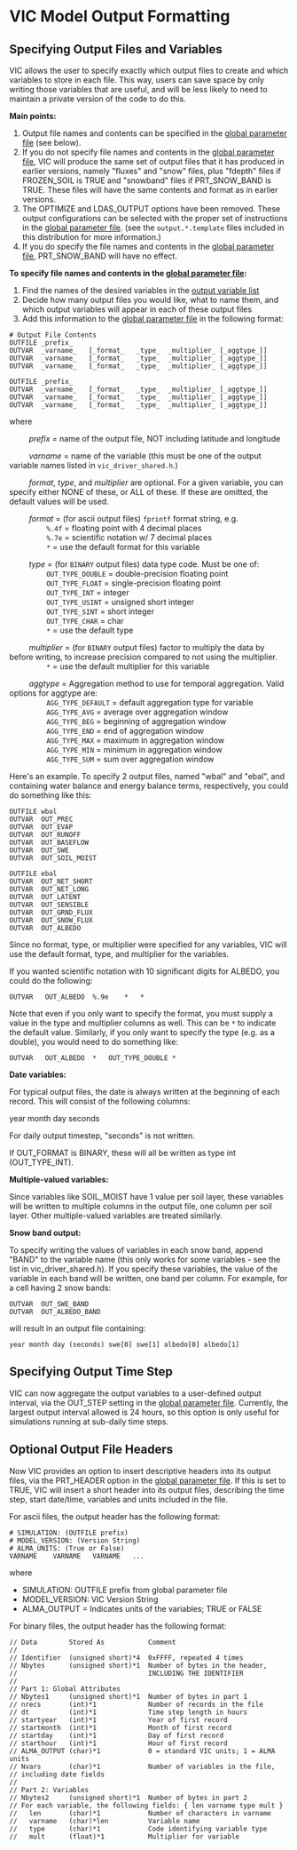# VIC Model Output Formatting

## Specifying Output Files and Variables

VIC allows the user to specify exactly which output files to create and which variables to store in each file. This way, users can save space by only writing those variables that are useful, and will be less likely to need to maintain a private version of the code to do this.

**Main points:**

1.  Output file names and contents can be specified in the [global parameter file](GlobalParam.md) (see below).
2.  If you do not specify file names and contents in the [global parameter file](GlobalParam.md), VIC will produce the same set of output files that it has produced in earlier versions, namely "fluxes" and "snow" files, plus "fdepth" files if FROZEN_SOIL is TRUE and "snowband" files if PRT_SNOW_BAND is TRUE. These files will have the same contents and format as in earlier versions.
3.  The OPTIMIZE and LDAS_OUTPUT options have been removed. These output configurations can be selected with the proper set of instructions in the [global parameter file](GlobalParam.md). (see the `output.*.template` files included in this distribution for more information.)
4.  If you do specify the file names and contents in the [global parameter file](GlobalParam.md), PRT_SNOW_BAND will have no effect.

**To specify file names and contents in the [global parameter file](GlobalParam.md):**

1.  Find the names of the desired variables in the [output variable list](../../OutputVarList.md)
2.  Decide how many output files you would like, what to name them, and which output variables will appear in each of these output files
3.  Add this information to the [global parameter file](GlobalParam.md) in the following format:

```
# Output File Contents
OUTFILE	_prefix_
OUTVAR	_varname_	[_format_	_type_	_multiplier_ [_aggtype_]]
OUTVAR	_varname_	[_format_	_type_	_multiplier_ [_aggtype_]]
OUTVAR	_varname_	[_format_	_type_	_multiplier_ [_aggtype_]]

OUTFILE	_prefix_
OUTVAR	_varname_	[_format_	_type_	_multiplier_ [_aggtype_]]
OUTVAR	_varname_	[_format_	_type_	_multiplier_ [_aggtype_]]
OUTVAR	_varname_	[_format_	_type_	_multiplier_ [_aggtype_]]
```
where

&nbsp;&nbsp;&nbsp;&nbsp;&nbsp;&nbsp;&nbsp;&nbsp; _prefix_ = name of the output file, NOT including latitude and longitude

&nbsp;&nbsp;&nbsp;&nbsp;&nbsp;&nbsp;&nbsp;&nbsp; _varname_ = name of the variable (this must be one of the output variable names listed in `vic_driver_shared.h`.)

&nbsp;&nbsp;&nbsp;&nbsp;&nbsp;&nbsp;&nbsp;&nbsp; _format_, _type_, and _multiplier_ are optional.  For a given variable,
you can specify either NONE of these, or ALL of these.  If these
are omitted, the default values will be used.

&nbsp;&nbsp;&nbsp;&nbsp;&nbsp;&nbsp;&nbsp;&nbsp; _format_ = (for ascii output files) `fprintf` format string, e.g. <br />
  &nbsp;&nbsp;&nbsp;&nbsp;&nbsp;&nbsp;&nbsp;&nbsp;&nbsp;&nbsp;&nbsp;&nbsp;&nbsp;&nbsp;&nbsp;&nbsp; `%.4f` = floating point with 4 decimal places <br />
  &nbsp;&nbsp;&nbsp;&nbsp;&nbsp;&nbsp;&nbsp;&nbsp;&nbsp;&nbsp;&nbsp;&nbsp;&nbsp;&nbsp;&nbsp;&nbsp; `%.7e` = scientific notation w/ 7 decimal places <br />
  &nbsp;&nbsp;&nbsp;&nbsp;&nbsp;&nbsp;&nbsp;&nbsp;&nbsp;&nbsp;&nbsp;&nbsp;&nbsp;&nbsp;&nbsp;&nbsp; `*` = use the default format for this variable <br />

&nbsp;&nbsp;&nbsp;&nbsp;&nbsp;&nbsp;&nbsp;&nbsp; _type_ = (for `BINARY` output files) data type code. Must be one of: <br />
  &nbsp;&nbsp;&nbsp;&nbsp;&nbsp;&nbsp;&nbsp;&nbsp;&nbsp;&nbsp;&nbsp;&nbsp;&nbsp;&nbsp;&nbsp;&nbsp; `OUT_TYPE_DOUBLE` = double-precision floating  point <br />
  &nbsp;&nbsp;&nbsp;&nbsp;&nbsp;&nbsp;&nbsp;&nbsp;&nbsp;&nbsp;&nbsp;&nbsp;&nbsp;&nbsp;&nbsp;&nbsp; `OUT_TYPE_FLOAT` = single-precision floating point <br />
  &nbsp;&nbsp;&nbsp;&nbsp;&nbsp;&nbsp;&nbsp;&nbsp;&nbsp;&nbsp;&nbsp;&nbsp;&nbsp;&nbsp;&nbsp;&nbsp; `OUT_TYPE_INT` = integer <br />
  &nbsp;&nbsp;&nbsp;&nbsp;&nbsp;&nbsp;&nbsp;&nbsp;&nbsp;&nbsp;&nbsp;&nbsp;&nbsp;&nbsp;&nbsp;&nbsp; `OUT_TYPE_USINT` = unsigned short integer <br />
  &nbsp;&nbsp;&nbsp;&nbsp;&nbsp;&nbsp;&nbsp;&nbsp;&nbsp;&nbsp;&nbsp;&nbsp;&nbsp;&nbsp;&nbsp;&nbsp; `OUT_TYPE_SINT` = short integer <br />
  &nbsp;&nbsp;&nbsp;&nbsp;&nbsp;&nbsp;&nbsp;&nbsp;&nbsp;&nbsp;&nbsp;&nbsp;&nbsp;&nbsp;&nbsp;&nbsp; `OUT_TYPE_CHAR` = char <br />
  &nbsp;&nbsp;&nbsp;&nbsp;&nbsp;&nbsp;&nbsp;&nbsp;&nbsp;&nbsp;&nbsp;&nbsp;&nbsp;&nbsp;&nbsp;&nbsp; `*` = use the default type <br />

&nbsp;&nbsp;&nbsp;&nbsp;&nbsp;&nbsp;&nbsp;&nbsp; _multiplier_ = (for `BINARY` output files) factor to multiply the data by before writing, to increase precision compared to not using the multiplier. <br />
  &nbsp;&nbsp;&nbsp;&nbsp;&nbsp;&nbsp;&nbsp;&nbsp;&nbsp;&nbsp;&nbsp;&nbsp;&nbsp;&nbsp;&nbsp;&nbsp; `*` = use the default multiplier for this variable

  &nbsp;&nbsp;&nbsp;&nbsp;&nbsp;&nbsp;&nbsp;&nbsp;  _aggtype_ = Aggregation method to use for temporal aggregation. Valid options for aggtype are: <br />
    &nbsp;&nbsp;&nbsp;&nbsp;&nbsp;&nbsp;&nbsp;&nbsp;&nbsp;&nbsp;&nbsp;&nbsp;&nbsp;&nbsp;&nbsp;&nbsp; `AGG_TYPE_DEFAULT` = default aggregation type for variable <br />
    &nbsp;&nbsp;&nbsp;&nbsp;&nbsp;&nbsp;&nbsp;&nbsp;&nbsp;&nbsp;&nbsp;&nbsp;&nbsp;&nbsp;&nbsp;&nbsp; `AGG_TYPE_AVG` = average over aggregation window <br />
    &nbsp;&nbsp;&nbsp;&nbsp;&nbsp;&nbsp;&nbsp;&nbsp;&nbsp;&nbsp;&nbsp;&nbsp;&nbsp;&nbsp;&nbsp;&nbsp; `AGG_TYPE_BEG` = beginning of aggregation window <br />
    &nbsp;&nbsp;&nbsp;&nbsp;&nbsp;&nbsp;&nbsp;&nbsp;&nbsp;&nbsp;&nbsp;&nbsp;&nbsp;&nbsp;&nbsp;&nbsp; `AGG_TYPE_END` = end of aggregation window <br />
    &nbsp;&nbsp;&nbsp;&nbsp;&nbsp;&nbsp;&nbsp;&nbsp;&nbsp;&nbsp;&nbsp;&nbsp;&nbsp;&nbsp;&nbsp;&nbsp; `AGG_TYPE_MAX` = maximum in aggregation window <br />
    &nbsp;&nbsp;&nbsp;&nbsp;&nbsp;&nbsp;&nbsp;&nbsp;&nbsp;&nbsp;&nbsp;&nbsp;&nbsp;&nbsp;&nbsp;&nbsp; `AGG_TYPE_MIN` = minimum in aggregation window <br />
    &nbsp;&nbsp;&nbsp;&nbsp;&nbsp;&nbsp;&nbsp;&nbsp;&nbsp;&nbsp;&nbsp;&nbsp;&nbsp;&nbsp;&nbsp;&nbsp; `AGG_TYPE_SUM` = sum over aggregation window <br />

Here's an example. To specify 2 output files, named "wbal" and "ebal", and containing water balance and energy balance terms, respectively, you could do something like this:

```
OUTFILE	wbal
OUTVAR	OUT_PREC
OUTVAR	OUT_EVAP
OUTVAR	OUT_RUNOFF
OUTVAR	OUT_BASEFLOW
OUTVAR	OUT_SWE
OUTVAR	OUT_SOIL_MOIST

OUTFILE	ebal
OUTVAR	OUT_NET_SHORT
OUTVAR	OUT_NET_LONG
OUTVAR	OUT_LATENT
OUTVAR	OUT_SENSIBLE
OUTVAR	OUT_GRND_FLUX
OUTVAR	OUT_SNOW_FLUX
OUTVAR	OUT_ALBEDO
```

Since no format, type, or multiplier were specified for any variables, VIC will use the default format, type, and multiplier for the variables.

If you wanted scientific notation with 10 significant digits for ALBEDO, you could do the following:

```OUTVAR	OUT_ALBEDO	%.9e	*	*```

Note that even if you only want to specify the format, you must supply a value in the type and multiplier columns as well. This can be `*` to indicate the default value. Similarly, if you only want to specify the type (e.g. as a double), you would need to do something like:

```OUTVAR	OUT_ALBEDO	*	OUT_TYPE_DOUBLE	*```

**Date variables:**

For typical output files, the date is always written at the beginning of each record. This will consist of the following columns:

year month day seconds

For daily output timestep, "seconds" is not written.

If OUT_FORMAT is BINARY, these will all be written as type int (OUT_TYPE_INT).

**Multiple-valued variables:**

Since variables like SOIL_MOIST have 1 value per soil layer, these variables will be written to multiple columns in the output file, one column per soil layer. Other multiple-valued variables are treated similarly.

**Snow band output:**

To specify writing the values of variables in each snow band, append "BAND" to the variable name (this only works for some variables - see the list in vic_driver_shared.h). If you specify these variables, the value of the variable in each band will be written, one band per column. For example, for a cell having 2 snow bands:

```
OUTVAR	OUT_SWE_BAND
OUTVAR	OUT_ALBEDO_BAND
```

will result in an output file containing:

```year month day (seconds) swe[0] swe[1] albedo[0] albedo[1]```

## Specifying Output Time Step

VIC can now aggregate the output variables to a user-defined output interval, via the OUT_STEP setting in the [global parameter file](GlobalParam.md). Currently, the largest output interval allowed is 24 hours, so this option is only useful for simulations running at sub-daily time steps.

## Optional Output File Headers

Now VIC provides an option to insert descriptive headers into its output files, via the PRT_HEADER option in the [global parameter file](GlobalParam.md). If this is set to TRUE, VIC will insert a short header into its output files, describing the time step, start date/time, variables and units included in the file.

For ascii files, the output header has the following format:

```
# SIMULATION: (OUTFILE prefix)
# MODEL_VERSION: (Version String)
# ALMA_UNITS: (True or False)
VARNAME    VARNAME   VARNAME   ...
```
where

- SIMULATION: OUTFILE prefix from global parameter file
- MODEL_VERSION: VIC Version String
- ALMA_OUTPUT = Indicates units of the variables; TRUE or FALSE

For binary files, the output header has the following format:

```
// Data        Stored As           Comment
//
// Identifier  (unsigned short)*4  0xFFFF, repeated 4 times
// Nbytes      (unsigned short)*1  Number of bytes in the header,
//                                 INCLUDING THE IDENTIFIER
//
// Part 1: Global Attributes
// Nbytes1     (unsigned short)*1  Number of bytes in part 1
// nrecs       (int)*1             Number of records in the file
// dt          (int)*1             Time step length in hours
// startyear   (int)*1             Year of first record
// startmonth  (int)*1             Month of first record
// startday    (int)*1             Day of first record
// starthour   (int)*1             Hour of first record
// ALMA_OUTPUT (char)*1            0 = standard VIC units; 1 = ALMA units
// Nvars       (char)*1            Number of variables in the file,
// including date fields
//
// Part 2: Variables
// Nbytes2     (unsigned short)*1  Number of bytes in part 2
// For each variable, the following fields: { len varname type mult }
//   len       (char)*1            Number of characters in varname
//   varname   (char)*len          Variable name
//   type      (char)*1            Code identifying variable type
//   mult      (float)*1           Multiplier for variable
```
